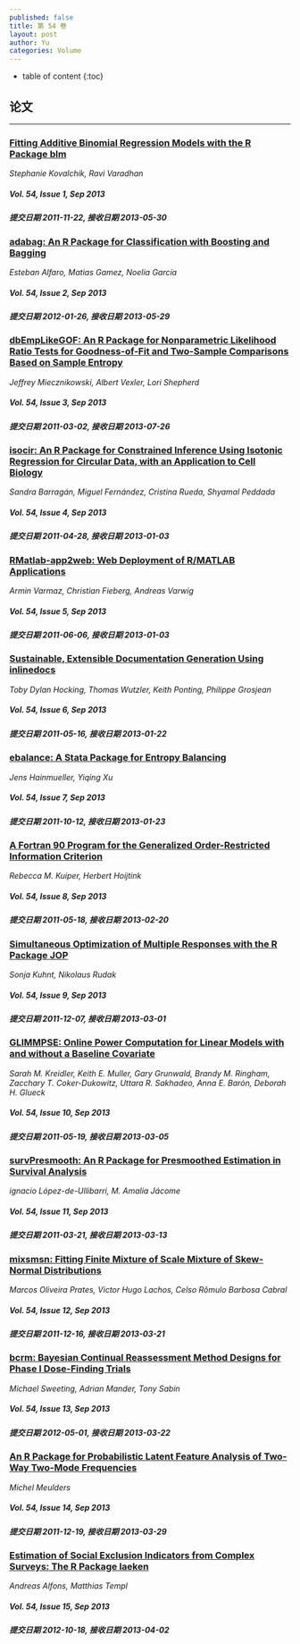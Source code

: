 ```yaml
---
published: false
title: 第 54 卷
layout: post
author: Yu
categories: Volume
---
```


* table of content
{:toc}

## 论文

***

### [Fitting Additive Binomial Regression Models with the R Package blm](/jstatsoft/v54/i01.html)

*Stephanie Kovalchik, Ravi Varadhan*

##### Vol. 54, Issue 1, Sep 2013

##### 提交日期 2011-11-22, 接收日期 2013-05-30

### [adabag: An R Package for Classification with Boosting and Bagging](/jstatsoft/v54/i02.html)

*Esteban Alfaro, Matias Gamez, Noelia García*

##### Vol. 54, Issue 2, Sep 2013

##### 提交日期 2012-01-26, 接收日期 2013-05-29

### [dbEmpLikeGOF: An R Package for Nonparametric Likelihood Ratio Tests for Goodness-of-Fit and Two-Sample Comparisons Based on Sample Entropy](/jstatsoft/v54/i03.html)

*Jeffrey Miecznikowski, Albert Vexler, Lori Shepherd*

##### Vol. 54, Issue 3, Sep 2013

##### 提交日期 2011-03-02, 接收日期 2013-07-26

### [isocir: An R Package for Constrained Inference Using Isotonic Regression for Circular Data, with an Application to Cell Biology](/jstatsoft/v54/i04.html)

*Sandra Barragán, Miguel Fernández, Cristina Rueda, Shyamal Peddada*

##### Vol. 54, Issue 4, Sep 2013

##### 提交日期 2011-04-28, 接收日期 2013-01-03

### [RMatlab-app2web: Web Deployment of R/MATLAB Applications](/jstatsoft/v54/i05.html)

*Armin Varmaz, Christian Fieberg, Andreas Varwig*

##### Vol. 54, Issue 5, Sep 2013

##### 提交日期 2011-06-06, 接收日期 2013-01-03

### [Sustainable, Extensible Documentation Generation  Using inlinedocs](/jstatsoft/v54/i06.html)

*Toby Dylan Hocking, Thomas Wutzler, Keith Ponting, Philippe Grosjean*

##### Vol. 54, Issue 6, Sep 2013

##### 提交日期 2011-05-16, 接收日期 2013-01-22

### [ebalance: A Stata Package for Entropy Balancing](/jstatsoft/v54/i07.html)

*Jens Hainmueller, Yiqing  Xu*

##### Vol. 54, Issue 7, Sep 2013

##### 提交日期 2011-10-12, 接收日期 2013-01-23

### [A Fortran 90 Program for the Generalized Order-Restricted Information Criterion](/jstatsoft/v54/i08.html)

*Rebecca M. Kuiper, Herbert Hoijtink*

##### Vol. 54, Issue 8, Sep 2013

##### 提交日期 2011-05-18, 接收日期 2013-02-20

### [Simultaneous Optimization of Multiple Responses with the R Package JOP](/jstatsoft/v54/i09.html)

*Sonja Kuhnt, Nikolaus Rudak*

##### Vol. 54, Issue 9, Sep 2013

##### 提交日期 2011-12-07, 接收日期 2013-03-01

### [GLIMMPSE: Online Power Computation for Linear Models with and without a Baseline Covariate](/jstatsoft/v54/i10.html)

*Sarah M. Kreidler, Keith E. Muller, Gary Grunwald, Brandy M. Ringham, Zacchary T. Coker-Dukowitz, Uttara R. Sakhadeo, Anna E. Barón, Deborah H. Glueck*

##### Vol. 54, Issue 10, Sep 2013

##### 提交日期 2011-05-19, 接收日期 2013-03-05

### [survPresmooth: An R Package for Presmoothed Estimation in Survival Analysis](/jstatsoft/v54/i11.html)

*ignacio López-de-Ullibarri, M. Amalia Jácome*

##### Vol. 54, Issue 11, Sep 2013

##### 提交日期 2011-03-21, 接收日期 2013-03-13

### [mixsmsn: Fitting Finite Mixture of Scale Mixture of Skew-Normal Distributions](/jstatsoft/v54/i12.html)

*Marcos Oliveira Prates, Victor Hugo Lachos, Celso Rômulo Barbosa Cabral*

##### Vol. 54, Issue 12, Sep 2013

##### 提交日期 2011-12-16, 接收日期 2013-03-21

### [bcrm: Bayesian Continual Reassessment Method Designs for Phase I Dose-Finding Trials](/jstatsoft/v54/i13.html)

*Michael Sweeting, Adrian Mander, Tony Sabin*

##### Vol. 54, Issue 13, Sep 2013

##### 提交日期 2012-05-01, 接收日期 2013-03-22

### [An R Package for Probabilistic Latent Feature Analysis of Two-Way Two-Mode Frequencies](/jstatsoft/v54/i14.html)

*Michel Meulders*

##### Vol. 54, Issue 14, Sep 2013

##### 提交日期 2011-12-19, 接收日期 2013-03-29

### [Estimation of Social Exclusion Indicators from Complex Surveys: The R Package laeken](/jstatsoft/v54/i15.html)

*Andreas Alfons, Matthias Templ*

##### Vol. 54, Issue 15, Sep 2013

##### 提交日期 2012-10-18, 接收日期 2013-04-02

